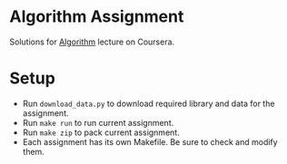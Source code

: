 # Algorithm Assignment
Solutions for [Algorithm](https://www.coursera.org/learn/algorithms-part1/home) lecture on Coursera.

# Setup
* Run `download_data.py` to download required library and data for the assignment.
* Run `make run` to run current assignment.
* Run `make zip` to pack current assignment.
* Each assignment has its own Makefile. Be sure to check and modify them.
